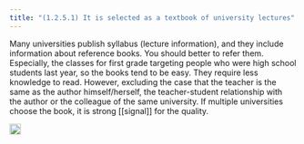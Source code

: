 ```yaml
---
title: "(1.2.5.1) It is selected as a textbook of university lectures"
---
```


Many universities publish syllabus (lecture information), and they include information about reference books. You should better to refer them. Especially, the classes for first grade targeting people who were high school students last year, so the books tend to be easy. They require less knowledge to read. However, excluding the case that the teacher is the same as the author himself/herself, the teacher-student relationship with  the author or the colleague of the same university. If multiple universities choose the book, it is strong [[signal]] for the quality.

<img src='https://scrapbox.io/api/pages/nishio-en/en/icon' alt='en.icon' height="19.5"/>
